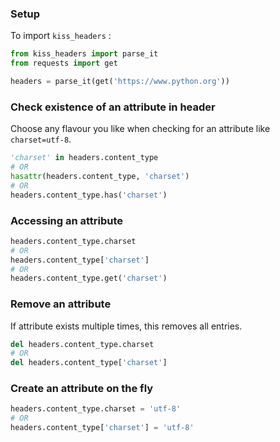 ### Setup

To import `kiss_headers` :

```python
from kiss_headers import parse_it
from requests import get

headers = parse_it(get('https://www.python.org'))
```

### Check existence of an attribute in header

Choose any flavour you like when checking for an attribute like `charset=utf-8`.

```python
'charset' in headers.content_type
# OR
hasattr(headers.content_type, 'charset')
# OR
headers.content_type.has('charset')
```

### Accessing an attribute

```python
headers.content_type.charset
# OR
headers.content_type['charset']
# OR
headers.content_type.get('charset')
```

### Remove an attribute

If attribute exists multiple times, this removes all entries.

```python
del headers.content_type.charset
# OR
del headers.content_type['charset']
```

### Create an attribute on the fly

```python
headers.content_type.charset = 'utf-8'
# OR
headers.content_type['charset'] = 'utf-8'
```

